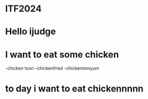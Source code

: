 # ITF2024
# Hello ijudge
# I want to eat some chicken
-chicken toon
-chickenfried
-chickentomyum
# to day i want to eat chickennnnn
